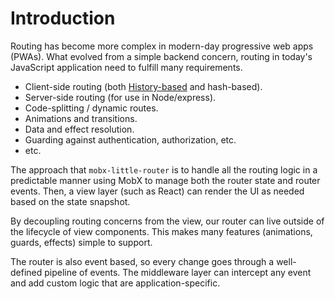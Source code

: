 # Introduction

Routing has become more complex in modern-day progressive web apps (PWAs). What evolved from a simple backend concern,
routing in today's JavaScript application need to fulfill many requirements.

- Client-side routing (both [History-based](https://developer.mozilla.org/en-US/docs/Web/API/History) and hash-based).
- Server-side routing (for use in Node/express).
- Code-splitting / dynamic routes.
- Animations and transitions.
- Data and effect resolution.
- Guarding against authentication, authorization, etc.
- etc.

The approach that `mobx-little-router` is to handle all the routing logic in a predictable manner using MobX to
manage both the router state and router events. Then, a view layer (such as React) can render the UI as needed
based on the state snapshot.

By decoupling routing concerns from the view, our router can live outside of the lifecycle of view components. This
makes many features (animations, guards, effects) simple to support.

The router is also event based, so every change goes through a well-defined pipeline of events. The
middleware layer can intercept any event and add custom logic that are application-specific.

